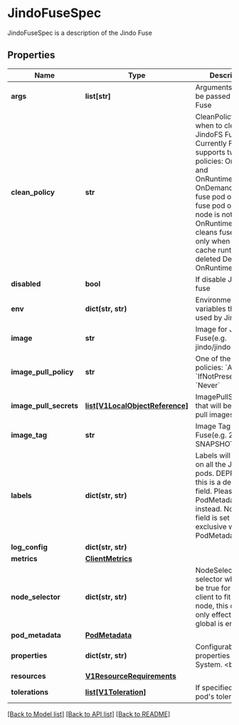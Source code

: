 # JindoFuseSpec

JindoFuseSpec is a description of the Jindo Fuse
## Properties
Name | Type | Description | Notes
------------ | ------------- | ------------- | -------------
**args** | **list[str]** | Arguments that will be passed to Jindo Fuse | [optional] 
**clean_policy** | **str** | CleanPolicy decides when to clean JindoFS Fuse pods. Currently Fluid supports two policies: OnDemand and OnRuntimeDeleted OnDemand cleans fuse pod once th fuse pod on some node is not needed OnRuntimeDeleted cleans fuse pod only when the cache runtime is deleted Defaults to OnRuntimeDeleted | [optional] 
**disabled** | **bool** | If disable JindoFS fuse | [optional] 
**env** | **dict(str, str)** | Environment variables that will be used by Jindo Fuse | [optional] 
**image** | **str** | Image for Jindo Fuse(e.g. jindo/jindo-fuse) | [optional] 
**image_pull_policy** | **str** | One of the three policies: &#x60;Always&#x60;, &#x60;IfNotPresent&#x60;, &#x60;Never&#x60; | [optional] 
**image_pull_secrets** | [**list[V1LocalObjectReference]**](V1LocalObjectReference.md) | ImagePullSecrets that will be used to pull images | [optional] 
**image_tag** | **str** | Image Tag for Jindo Fuse(e.g. 2.3.0-SNAPSHOT) | [optional] 
**labels** | **dict(str, str)** | Labels will be added on all the JindoFS pods. DEPRECATED: this is a deprecated field. Please use PodMetadata.Labels instead. Note: this field is set to be exclusive with PodMetadata.Labels | [optional] 
**log_config** | **dict(str, str)** |  | [optional] 
**metrics** | [**ClientMetrics**](ClientMetrics.md) |  | [optional] 
**node_selector** | **dict(str, str)** | NodeSelector is a selector which must be true for the fuse client to fit on a node, this option only effect when global is enabled | [optional] 
**pod_metadata** | [**PodMetadata**](PodMetadata.md) |  | [optional] 
**properties** | **dict(str, str)** | Configurable properties for Jindo System. &lt;br&gt; | [optional] 
**resources** | [**V1ResourceRequirements**](V1ResourceRequirements.md) |  | [optional] 
**tolerations** | [**list[V1Toleration]**](V1Toleration.md) | If specified, the pod&#39;s tolerations. | [optional] 

[[Back to Model list]](../README.md#documentation-for-models) [[Back to API list]](../README.md#documentation-for-api-endpoints) [[Back to README]](../README.md)


